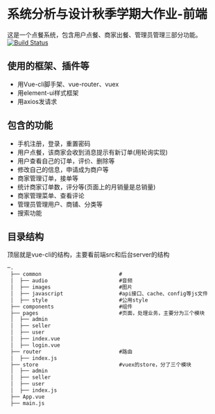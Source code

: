 # 系统分析与设计秋季学期大作业-前端
这是一个点餐系统，包含用户点餐、商家出餐、管理员管理三部分功能。[![Build Status](https://travis-ci.org/sa-2018-fall/sa-fe.svg?branch=master)](https://travis-ci.org/sa-2018-fall/sa-fe)

## 使用的框架、插件等

* 用Vue-cli脚手架、vue-router、vuex
* 用element-ui样式框架
* 用axios发请求

## 包含的功能

* 手机注册，登录，重置密码
* 用户点餐，该商家会收到消息提示有新订单(用轮询实现)
* 用户查看自己的订单，评价、删除等
* 修改自己的信息，申请成为商户等
* 商家管理订单，接单等
* 统计商家订单数，评分等(页面上的月销量是总销量)
* 商家管理菜单、查看评论
* 管理员管理用户、商铺、分类等
* 搜索功能

## 目录结构

顶层就是vue-cli的结构，主要看前端src和后台server的结构

``` md
─.
 ├── common                         #
 │  ├── audio                       #音频
 │  ├── images                      #图片
 │  ├── javascript                  #api接口、cache、config等js文件
 │  ├── style                       #公用style
 ├── components                     #组件
 ├── pages                          #页面，处理业务，主要分为三个模块
 │  ├── admin
 │  ├── seller
 │  ├── user
 │  ├── index.vue
 │  ├── login.vue
 ├── router                         #路由
 │  ├── index.js
 ├── store                          #vuex的store，分了三个模块
 │  ├── admin
 │  ├── seller
 │  ├── user
 │  ├── index.js
 ├── App.vue
 ├── main.js
```
